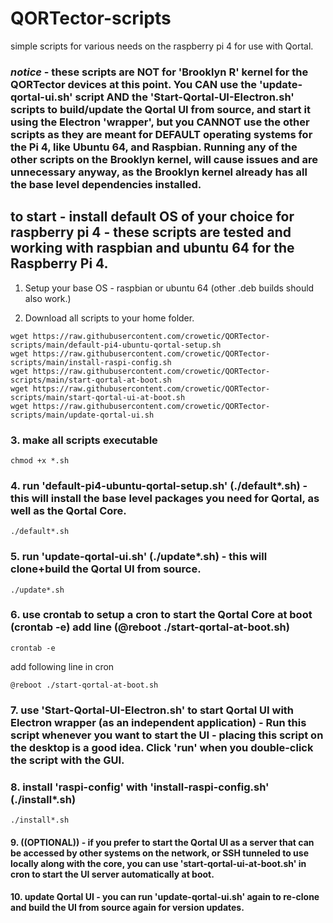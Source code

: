 # QORTector-scripts

simple scripts for various needs on the raspberry pi 4 for use with Qortal.

### *notice* - these scripts are NOT for 'Brooklyn R' kernel for the QORTector devices at this point. You CAN use the 'update-qortal-ui.sh' script AND the 'Start-Qortal-UI-Electron.sh' scripts to build/update the Qortal UI from source, and start it using the Electron 'wrapper', but you CANNOT use the other scripts as they are meant for DEFAULT operating systems for the Pi 4, like Ubuntu 64, and Raspbian. Running any of the other scripts on the Brooklyn kernel, will cause issues and are unnecessary anyway, as the Brooklyn kernel already has all the base level dependencies installed.

## to start - install default OS of your choice for raspberry pi 4 - these scripts are tested and working with raspbian and ubuntu 64 for the Raspberry Pi 4.

1. Setup your base OS - raspbian or ubuntu 64 (other .deb builds should also work.)

2. Download all scripts to your home folder.

```wget https://raw.githubusercontent.com/crowetic/QORTector-scripts/main/Start-Qortal-UI-Electron.sh
wget https://raw.githubusercontent.com/crowetic/QORTector-scripts/main/default-pi4-ubuntu-qortal-setup.sh
wget https://raw.githubusercontent.com/crowetic/QORTector-scripts/main/install-raspi-config.sh
wget https://raw.githubusercontent.com/crowetic/QORTector-scripts/main/start-qortal-at-boot.sh
wget https://raw.githubusercontent.com/crowetic/QORTector-scripts/main/start-qortal-ui-at-boot.sh
wget https://raw.githubusercontent.com/crowetic/QORTector-scripts/main/update-qortal-ui.sh
```

### 3. make all scripts executable

```chmod +x *.sh```

### 4. run 'default-pi4-ubuntu-qortal-setup.sh' (./default*.sh) - this will install the base level packages you need for Qortal, as well as the Qortal Core.

```./default*.sh```

### 5. run 'update-qortal-ui.sh' (./update*.sh) - this will clone+build the Qortal UI from source.

```./update*.sh```

### 6. use crontab to setup a cron to start the Qortal Core at boot (crontab -e) add line (@reboot ./start-qortal-at-boot.sh)

```crontab -e```

add following line in cron

```@reboot ./start-qortal-at-boot.sh```

### 7. use 'Start-Qortal-UI-Electron.sh' to start Qortal UI with Electron wrapper (as an independent application) - Run this script whenever you want to start the UI - placing this script on the desktop is a good idea. Click 'run' when you double-click the script with the GUI.

### 8. install 'raspi-config' with 'install-raspi-config.sh' (./install*.sh)

```./install*.sh```

#### 9. ((OPTIONAL)) - if you prefer to start the Qortal UI as a server that can be accessed by other systems on the network, or SSH tunneled to use locally along with the core, you can use 'start-qortal-ui-at-boot.sh' in cron to start the UI server automatically at boot.

#### 10. update Qortal UI - you can run 'update-qortal-ui.sh' again to re-clone and build the UI from source again for version updates.
